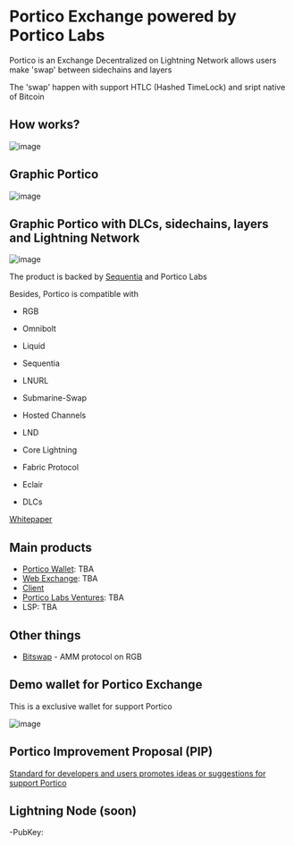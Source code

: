 # Portico Exchange powered by Portico Labs

Portico  is an Exchange Decentralized on Lightning Network allows users make 'swap' between sidechains and layers

The 'swap' happen with support HTLC (Hashed TimeLock) and sript native of Bitcoin

## How works?

![image](https://user-images.githubusercontent.com/83122757/205439784-e32b2c34-1e2d-42cf-9086-214db57e38b1.png)

## Graphic Portico

![image](https://user-images.githubusercontent.com/83122757/205439769-b05d8c78-960c-4366-8c87-e6e71599967f.png)

## Graphic Portico with DLCs, sidechains, layers and Lightning Network

![image](https://user-images.githubusercontent.com/83122757/205443627-decb884e-e9d6-4c24-8417-cda76e198610.png)

The product is backed by [Sequentia](https://github.com/SequentiaSEQ) and Portico Labs

Besides, Portico is compatible with 

- RGB

- Omnibolt

- Liquid

- Sequentia

- LNURL

- Submarine-Swap

- Hosted Channels

- LND

- Core Lightning

- Fabric Protocol

- Eclair

- DLCs 

[Whitepaper](https://porticoexchange.gitbook.io/portico-exchange/)

## Main products 

- [Portico Wallet](https://github.com/PorticoExchange/Portico-Wallet): TBA
- [Web Exchange](https://github.com/PorticoExchange/Portico-Frontend): TBA
- [Client](https://github.com/PorticoExchange/PorticoExchange-Core-Client)
- [Portico Labs Ventures](https://venture.angellist.com/portico-labs-vc/syndicate): TBA
- LSP: TBA

## Other things

- [Bitswap](https://github.com/BitSwap-BiFi) - AMM protocol on RGB

## Demo wallet for Portico Exchange

This is a exclusive wallet for support Portico

![image](https://user-images.githubusercontent.com/83122757/228824638-b0181905-0e79-4cad-a98c-90827c3b6509.png)

## Portico Improvement Proposal (PIP)

[Standard for developers and users promotes ideas or suggestions for support Portico](https://github.com/PorticoExchange/PIP)

## Lightning Node (soon)

-PubKey:
